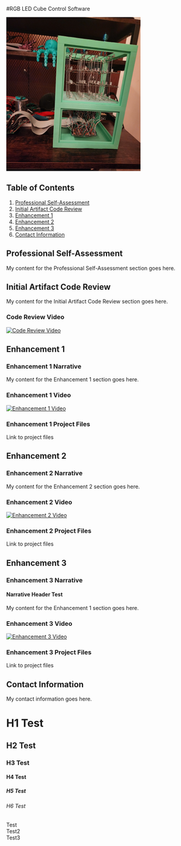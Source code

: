 #RGB LED Cube Control Software

![4x4x4 RGB LED Cube](/Images/LED_Cube.png)



## Table of Contents

1. [Professional Self-Assessment](#professional-self-assessment)
2. [Initial Artifact Code Review](#initial-artifact-code-review)
3. [Enhancement 1](#enhancement-1)
4. [Enhancement 2](#enhancement-2)
5. [Enhancement 3](#enhancement-3)
6. [Contact Information](#contact-information)



## Professional Self-Assessment <a name="professional-self-assessment"></a>

My content for the Professional Self-Assessment section goes here.



## Initial Artifact Code Review <a name="initial-artifact-code-review"></a>

My content for the Initial Artifact Code Review section goes here.

### Code Review Video

[![Code Review Video](https://img.youtube.com/vi/PrN7pwSR6RM/0.jpg)](https://www.youtube.com/watch?v=PrN7pwSR6RM)



## Enhancement 1 <a name="enhancement-1"></a>

### Enhancement 1 Narrative

My content for the Enhancement 1 section goes here.

### Enhancement 1 Video

[![Enhancement 1 Video](https://img.youtube.com/vi/-KXExONsFV8/0.jpg)](https://www.youtube.com/watch?v=-KXExONsFV8)

### Enhancement 1 Project Files

Link to project files



## Enhancement 2 <a name="enhancement-2"></a>

### Enhancement 2 Narrative

My content for the Enhancement 2 section goes here.

### Enhancement 2 Video

[![Enhancement 2 Video](https://img.youtube.com/vi/M9_ifvqkotE/0.jpg)](https://www.youtube.com/watch?v=M9_ifvqkotE)

### Enhancement 2 Project Files

Link to project files



## Enhancement 3 <a name="enhancement-3"></a>

### Enhancement 3 Narrative

#### Narrative Header Test

My content for the Enhancement 1 section goes here.

### Enhancement 3 Video

[![Enhancement 3 Video](https://img.youtube.com/vi/LhghKqOzzrc/0.jpg)](https://www.youtube.com/watch?v=LhghKqOzzrc)

### Enhancement 3 Project Files

Link to project files



## Contact Information <a name="contact-information"></a>

My contact information goes here.


# H1 Test
## H2 Test
### H3 Test
#### H4 Test
##### H5 Test
###### H6 Test

Test  
Test2  
Test3  